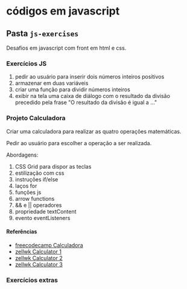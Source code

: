 # códigos em javascript

## Pasta `js-exercises`

Desafios em javascript com front em html e css.

### Exercícios JS

1. pedir ao usuário para inserir dois números inteiros positivos
2. armazenar em duas variáveis
3. criar uma função para dividir números inteiros
4. exibir na tela uma caixa de diálogo com o resultado da divisão precedido pela frase "O resultado da divisão é igual a ..."

### Projeto Calculadora

Criar uma calculadora para realizar as quatro operações matemáticas.

Pedir ao usuário para escolher a operação a ser realizada.

Abordagens:
1. CSS Grid para dispor as teclas
2. estilização com css
3. instruções if/else 
4. laços for
5. funções js
6. arrow functions
7. && e || operadores
8. propriedade textContent
9. evento eventListeners

#### Referências

- [freecodecamp Calculadora](https://www.freecodecamp.org/portuguese/news/como-construir-uma-calculadora-html-do-zero-usando-javascript/)
- [zellwk Calculator 1](https://zellwk.com/blog/calculator-part-1/)
- [zellwk Calculator 2](https://zellwk.com/blog/calculator-part-2/)
- [zellwk Calculator 3](https://zellwk.com/blog/calculator-part-3/)


### Exercícios extras